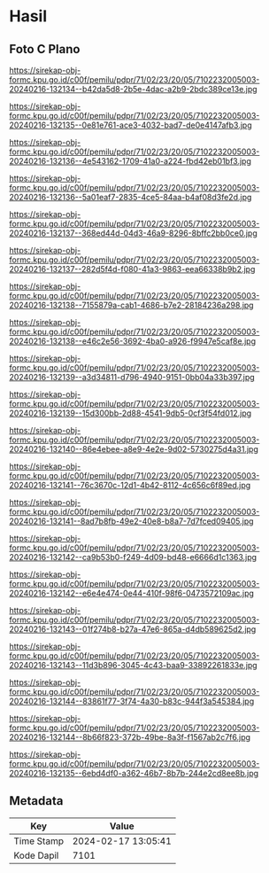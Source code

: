 # Hasil

## Foto C Plano

https://sirekap-obj-formc.kpu.go.id/c00f/pemilu/pdpr/71/02/23/20/05/7102232005003-20240216-132134--b42da5d8-2b5e-4dac-a2b9-2bdc389ce13e.jpg

https://sirekap-obj-formc.kpu.go.id/c00f/pemilu/pdpr/71/02/23/20/05/7102232005003-20240216-132135--0e81e761-ace3-4032-bad7-de0e4147afb3.jpg

https://sirekap-obj-formc.kpu.go.id/c00f/pemilu/pdpr/71/02/23/20/05/7102232005003-20240216-132136--4e543162-1709-41a0-a224-fbd42eb01bf3.jpg

https://sirekap-obj-formc.kpu.go.id/c00f/pemilu/pdpr/71/02/23/20/05/7102232005003-20240216-132136--5a01eaf7-2835-4ce5-84aa-b4af08d3fe2d.jpg

https://sirekap-obj-formc.kpu.go.id/c00f/pemilu/pdpr/71/02/23/20/05/7102232005003-20240216-132137--368ed44d-04d3-46a9-8296-8bffc2bb0ce0.jpg

https://sirekap-obj-formc.kpu.go.id/c00f/pemilu/pdpr/71/02/23/20/05/7102232005003-20240216-132137--282d5f4d-f080-41a3-9863-eea66338b9b2.jpg

https://sirekap-obj-formc.kpu.go.id/c00f/pemilu/pdpr/71/02/23/20/05/7102232005003-20240216-132138--7155879a-cab1-4686-b7e2-28184236a298.jpg

https://sirekap-obj-formc.kpu.go.id/c00f/pemilu/pdpr/71/02/23/20/05/7102232005003-20240216-132138--e46c2e56-3692-4ba0-a926-f9947e5caf8e.jpg

https://sirekap-obj-formc.kpu.go.id/c00f/pemilu/pdpr/71/02/23/20/05/7102232005003-20240216-132139--a3d34811-d796-4940-9151-0bb04a33b397.jpg

https://sirekap-obj-formc.kpu.go.id/c00f/pemilu/pdpr/71/02/23/20/05/7102232005003-20240216-132139--15d300bb-2d88-4541-9db5-0cf3f54fd012.jpg

https://sirekap-obj-formc.kpu.go.id/c00f/pemilu/pdpr/71/02/23/20/05/7102232005003-20240216-132140--86e4ebee-a8e9-4e2e-9d02-5730275d4a31.jpg

https://sirekap-obj-formc.kpu.go.id/c00f/pemilu/pdpr/71/02/23/20/05/7102232005003-20240216-132141--76c3670c-12d1-4b42-8112-4c656c6f89ed.jpg

https://sirekap-obj-formc.kpu.go.id/c00f/pemilu/pdpr/71/02/23/20/05/7102232005003-20240216-132141--8ad7b8fb-49e2-40e8-b8a7-7d7fced09405.jpg

https://sirekap-obj-formc.kpu.go.id/c00f/pemilu/pdpr/71/02/23/20/05/7102232005003-20240216-132142--ca9b53b0-f249-4d09-bd48-e6666d1c1363.jpg

https://sirekap-obj-formc.kpu.go.id/c00f/pemilu/pdpr/71/02/23/20/05/7102232005003-20240216-132142--e6e4e474-0e44-410f-98f6-0473572109ac.jpg

https://sirekap-obj-formc.kpu.go.id/c00f/pemilu/pdpr/71/02/23/20/05/7102232005003-20240216-132143--01f274b8-b27a-47e6-865a-d4db589625d2.jpg

https://sirekap-obj-formc.kpu.go.id/c00f/pemilu/pdpr/71/02/23/20/05/7102232005003-20240216-132143--11d3b896-3045-4c43-baa9-33892261833e.jpg

https://sirekap-obj-formc.kpu.go.id/c00f/pemilu/pdpr/71/02/23/20/05/7102232005003-20240216-132144--83861f77-3f74-4a30-b83c-944f3a545384.jpg

https://sirekap-obj-formc.kpu.go.id/c00f/pemilu/pdpr/71/02/23/20/05/7102232005003-20240216-132144--8b66f823-372b-49be-8a3f-f1567ab2c7f6.jpg

https://sirekap-obj-formc.kpu.go.id/c00f/pemilu/pdpr/71/02/23/20/05/7102232005003-20240216-132135--6ebd4df0-a362-46b7-8b7b-244e2cd8ee8b.jpg


## Metadata

| Key        | Value               |
| ---------- | ------------------- |
| Time Stamp | 2024-02-17 13:05:41 |
| Kode Dapil | 7101                |



